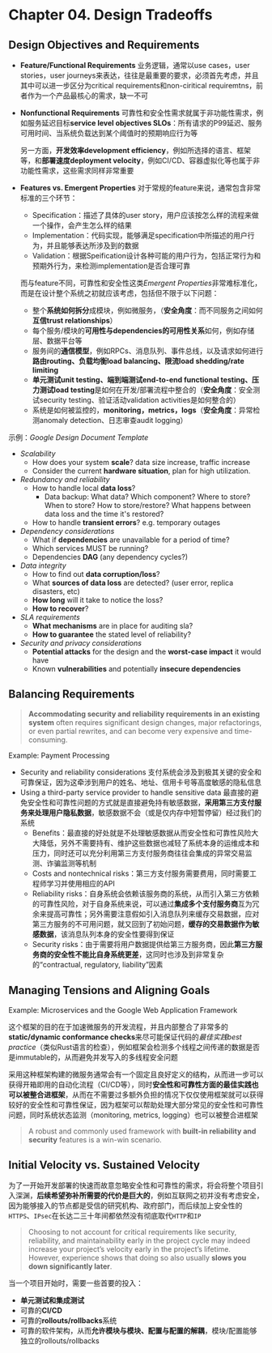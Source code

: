 # Chapter 04. Design Tradeoffs

## Design Objectives and Requirements

- **Feature/Functional Requirements**
  业务逻辑，通常以use cases，user stories，user journeys来表达，往往是最重要的要求，必须首先考虑，并且其中可以进一步区分为critical requirements和non-ciritical requiremtns，前者作为一个产品最核心的需求，缺一不可
- **Nonfunctional Requirements**
  可靠性和安全性需求就属于非功能性需求，例如服务延迟目标**service level objectives SLOs**：所有请求的P99延迟、服务可用时间、当系统负载达到某个阈值时的预期响应行为等
  
  另一方面，**开发效率development efficiency**，例如所选择的语言、框架等，和**部署速度deployment velocity**，例如CI/CD、容器虚拟化等也属于非功能性需求，这些需求同样非常重要
- **Features vs. Emergent Properties**
  对于常规的feature来说，通常包含非常标准的三个环节：
  - Specification：描述了具体的user story，用户应该按怎么样的流程来做一个操作，会产生怎么样的结果
  - Implementation：代码实现，能够满足specification中所描述的用户行为，并且能够表达所涉及到的数据
  - Validation：根据Speification设计各种可能的用户行为，包括正常行为和预期外行为，来检测implementation是否合理可靠
  
  而与feature不同，可靠性和安全性这类*Emergent Properties*非常难标准化，而是在设计整个系统之初就应该考虑，包括但不限于以下问题：
  - 整个**系统如何拆分**成模块，例如微服务，（**安全角度**：而不同服务之间如何**互信trust relationships**）
  - 每个服务/模块的**可用性与dependencies的可用性关系**如何，例如存储层、数据平台等
  - 服务间的**通信模型**，例如RPCs、消息队列、事件总线，以及请求如何进行**路由routing、负载均衡load balancing、限流load shedding/rate limiting**
  - **单元测试unit testing、端到端测试end-to-end functional testing、压力测试load testing**是如何在开发/部署流程中整合的（**安全角度**：安全测试security testing、验证活动validation activities是如何整合的）
  - 系统是如何被监控的，**monitoring，metrics，logs**（**安全角度**：异常检测anomaly detection、日志审查audit logging）

示例：*Google Design Document Template*

- *Scalability*
  - How does your system **scale**? data size increase, traffic increase
  - Consider the current **hardware situation**, plan for high utilization.
- *Redundancy and reliability*
  - How to handle local **data loss**?
    - Data backup: What data? Which component? Where to store? When to store? How to store/restore? What happens between data loss and the time it's restored?
  - How to handle **transient errors**? e.g. temporary outages
- *Dependency considerations*
  - What if **dependencies** are unavailable for a period of time?
  - Which services MUST be running?
  - Dependencies **DAG** (any dependency cycles?)
- *Data integrity*
  - How to find out **data corruption/loss**?
  - What **sources of data loss** are detected? (user error, replica disasters, etc)
  - **How long** will it take to notice the loss?
  - **How to recover**?
- *SLA requirements*
  - **What mechanisms** are in place for auditing sla?
  - **How to guarantee** the stated level of reliability?
- *Security and privacy considerations*
  - **Potential attacks** for the design and the **worst-case impact** it would have
  - Known **vulnerabilities** and potentially **insecure dependencies**

## Balancing Requirements

> **Accommodating security and reliability requirements in an existing system** often requires significant design changes, major refactorings, or even partial rewrites, and can become very expensive and time-consuming.

Example: Payment Processing

- Security and reliability considerations
  支付系统会涉及到极其关键的安全和可靠保证，因为这牵涉到用户的姓名、地址、信用卡号等高度敏感的隐私信息
- Using a third-party service provider to handle sensitive data
  最直接的避免安全性和可靠性问题的方式就是直接避免持有敏感数据，**采用第三方支付服务来处理用户隐私数据**，敏感数据不会（或是仅内存中短暂停留）经过我们的系统
  - Benefits：最直接的好处就是不处理敏感数据从而安全性和可靠性风险大大降低，另外不需要持有、维护这些数据也减轻了系统本身的运维成本和压力，同时还可以充分利用第三方支付服务商往往会集成的异常交易监测、诈骗监测等机制
  - Costs and nontechnical risks：第三方支付服务需要费用，同时需要工程师学习并使用相应的API
  - Reliability risks：自身系统会依赖该服务商的系统，从而引入第三方依赖的可靠性风险，对于自身系统来说，可以通过**集成多个支付服务商**互为冗余来提高可靠性；另外需要注意假如引入消息队列来缓存交易数据，应对第三方服务的不可用问题，就又回到了初始问题，**缓存的交易数据作为敏感数据**，该消息队列本身的安全性要得到保证
  - Security risks：由于需要将用户数据提供给第三方服务商，因此**第三方服务商的安全性不能比自身系统更差**，这同时也涉及到非常复杂的“contractual, regulatory, liability”因素

## Managing Tensions and Aligning Goals

Example: Microservices and the Google Web Application Framework

这个框架的目的在于加速微服务的开发流程，并且内部整合了非常多的**static/dynamic conformance checks**来尽可能保证代码的*最佳实践best practice*（类似Rust语言的检查），例如框架会检测多个线程之间传递的数据是否是immutable的，从而避免并发写入的多线程安全问题

采用这种框架构建的微服务通常会有一个固定且良好定义的结构，从而进一步可以获得开箱即用的自动化流程（CI/CD等），同时**安全性和可靠性方面的最佳实践也可以被整合进框架**，从而在不需要过多额外负担的情况下仅仅使用框架就可以获得较好的安全性和可靠性保证，因为框架可以帮助处理大部分常见的安全性和可靠性问题，同时系统状态监测（monitoring, metrics, logging）也可以被整合进框架

> A robust and commonly used framework with **built-in reliability and security** features is a win-win scenario.

## Initial Velocity vs. Sustained Velocity

为了一开始开发部署的快速而故意忽略安全性和可靠性的需求，将会将整个项目引入深渊，**后续希望弥补所需要的代价是巨大的**，例如互联网之初并没有考虑安全，因为能够接入的节点都是受信的研究机构、政府部门，而后续加上安全性的`HTTPS`、`IPsec`在长达二三十年间都依然没有彻底取代`HTTP`和`IP`

> Choosing to not account for critical requirements like security, reliability, and maintainability early in the project cycle may indeed increase your project’s velocity early in the project’s lifetime. However, experience shows that doing so also usually **slows you down significantly later**.

当一个项目开始时，需要一些首要的投入：

- **单元测试和集成测试**
- 可靠的**CI/CD**
- 可靠的**rollouts/rollbacks**系统
- 可靠的软件架构，从而**允许模块与模块、配置与配置的解耦**，模块/配置能够独立的rollouts/rollbacks
